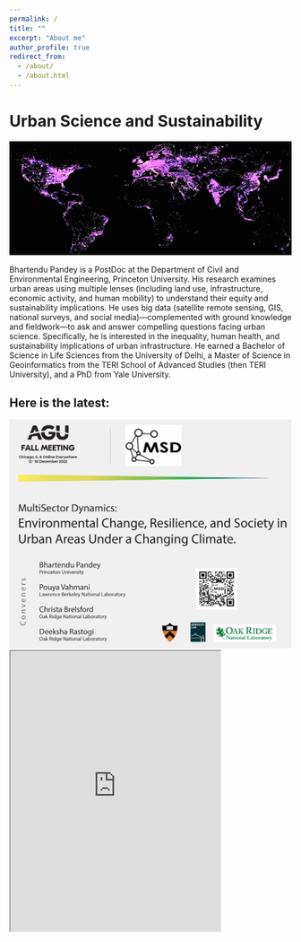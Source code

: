 ```yaml
---
permalink: /
title: ""
excerpt: "About me"
author_profile: true
redirect_from: 
  - /about/
  - /about.html
---
```

# Urban Science and Sustainability

![Screenshot](/images/Urban4.1_.jpg)

Bhartendu Pandey is a PostDoc at the Department of Civil and Environmental Engineering, Princeton University. His research examines urban areas using multiple lenses (including land use, infrastructure, economic activity, and human mobility) to understand their equity and sustainability implications. He uses big data (satellite remote sensing, GIS, national surveys, and social media)—complemented with ground knowledge and fieldwork—to ask and answer compelling questions facing urban science.  Specifically, he is interested in the inequality, human health, and sustainability implications of urban infrastructure. He earned a Bachelor of Science in Life Sciences from the University of Delhi, a Master of Science in Geoinformatics from the TERI School of Advanced Studies (then TERI University), and a PhD from Yale University.

## Here is the latest:
<div class="box"><img src="/images/AGU.jpg" alt="AGU" frameborder="1"></div>

<div class="box">
</div>
  <iframe src="https://www.linkedin.com/embed/feed/update/urn:li:share:6916932241482752000" height="500" width="375" frameborder="1" allowfullscreen="" title="Embedded post" align = "left"></iframe>
